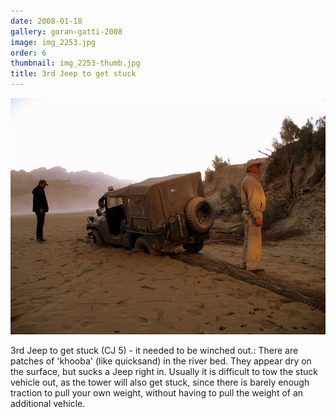 ```yaml
---
date: 2008-01-18
gallery: goran-gatti-2008
image: img_2253.jpg
order: 6
thumbnail: img_2253-thumb.jpg
title: 3rd Jeep to get stuck
---
```


![3rd Jeep to get stuck](./img_2253.jpg)

3rd Jeep to get stuck (CJ 5) - it needed to be winched out.: There are patches of 'khooba' (like quicksand) in the river bed. They appear dry on the surface, but sucks a Jeep right in. Usually it is difficult to tow the stuck vehicle out, as the tower will also get stuck, since there is barely enough traction to pull your own weight, without having to pull the weight of an additional vehicle.
